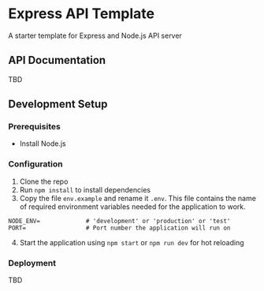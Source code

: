 # Express API Template
A starter template for Express and Node.js API server

## API Documentation
TBD

## Development Setup

### Prerequisites
- Install Node.js

### Configuration
1) Clone the repo
2) Run `npm install` to install dependencies
3) Copy the file `env.example` and rename it `.env`. This file contains the 
name of required environment variables needed for the application to work.


```
NODE_ENV=             # 'development' or 'production' or 'test'
PORT=                 # Port number the application will run on
```

4) Start the application using `npm start` or `npm run dev` for hot reloading

### Deployment
TBD
